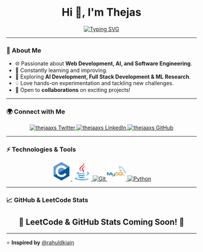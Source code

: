 <h1 align="center">Hi 👋, I'm Thejas</h1>

<div align="center">
  
[![Typing SVG](https://readme-typing-svg.demolab.com?font=Fira+Code&weight=900&size=26&duration=3000&pause=500&color=FDFEFE&background=2A2E3425&center=true&vCenter=true&&lines=Software+Engineer;Web+Developer;AI+Enthusiast;Full+Stack+Developer)](https://git.io/typing-svg)

</div>

---

### 🚀 About Me
- 🌐 Passionate about **Web Development, AI, and Software Engineering**.
- 🎯 Constantly learning and improving.
- 🚀 Exploring **AI Development, Full Stack Development & ML Research**.
- 💡 Love hands-on experimentation and tackling new challenges.
- 🤝 Open to **collaborations** on exciting projects!

---

### 🌍 Connect with Me
<div align="center">
  <a href="https://twitter.com/thejaaxs" target="_blank">
    <img align="center" src="https://raw.githubusercontent.com/rahuldkjain/github-profile-readme-generator/master/src/images/icons/Social/twitter.svg" alt="thejaaxs Twitter" height="40" width="50" />
  </a>
  <a href="https://www.linkedin.com/in/thejaaxs" target="_blank">
    <img align="center" src="https://raw.githubusercontent.com/rahuldkjain/github-profile-readme-generator/master/src/images/icons/Social/linked-in-alt.svg" alt="thejaaxs LinkedIn" height="40" width="50" />
  </a>
  <a href="https://github.com/thejaaxs" target="_blank">
    <img align="center" src="https://raw.githubusercontent.com/rahuldkjain/github-profile-readme-generator/master/src/images/icons/Social/github.svg" alt="thejaaxs GitHub" height="40" width="50" />
  </a>
</div>

---

### ⚡ Technologies & Tools
<p align="center">
  <a href="https://www.cprogramming.com/" target="_blank" rel="noreferrer">
    <img src="https://raw.githubusercontent.com/devicons/devicon/master/icons/c/c-original.svg" alt="C" width="50" height="50"/>
  </a>
  <a href="https://www.java.com" target="_blank" rel="noreferrer">
    <img src="https://raw.githubusercontent.com/devicons/devicon/master/icons/java/java-original.svg" alt="Java" width="50" height="50"/>
  </a>
  <a href="https://git-scm.com/" target="_blank" rel="noreferrer">
    <img src="https://www.vectorlogo.zone/logos/git-scm/git-scm-icon.svg" alt="Git" width="50" height="50"/>
  </a>
  <a href="https://www.mysql.com/" target="_blank" rel="noreferrer">
    <img src="https://raw.githubusercontent.com/devicons/devicon/master/icons/mysql/mysql-original-wordmark.svg" alt="MySQL" width="50" height="50"/>
  </a>
  <a href="https://www.python.org/" target="_blank" rel="noreferrer">
    <img src="https://cdn.worldvectorlogo.com/logos/python-5.svg" alt="Python" width="50" height="50"/>
  </a>
</p>

---

### 📈 GitHub & LeetCode Stats

<h2 align="center">🚀 LeetCode & GitHub Stats Coming Soon! 🚀</h2>

---

⭐️ **Inspired by** [@rahuldkjain](https://github.com/rahuldkjain)  
